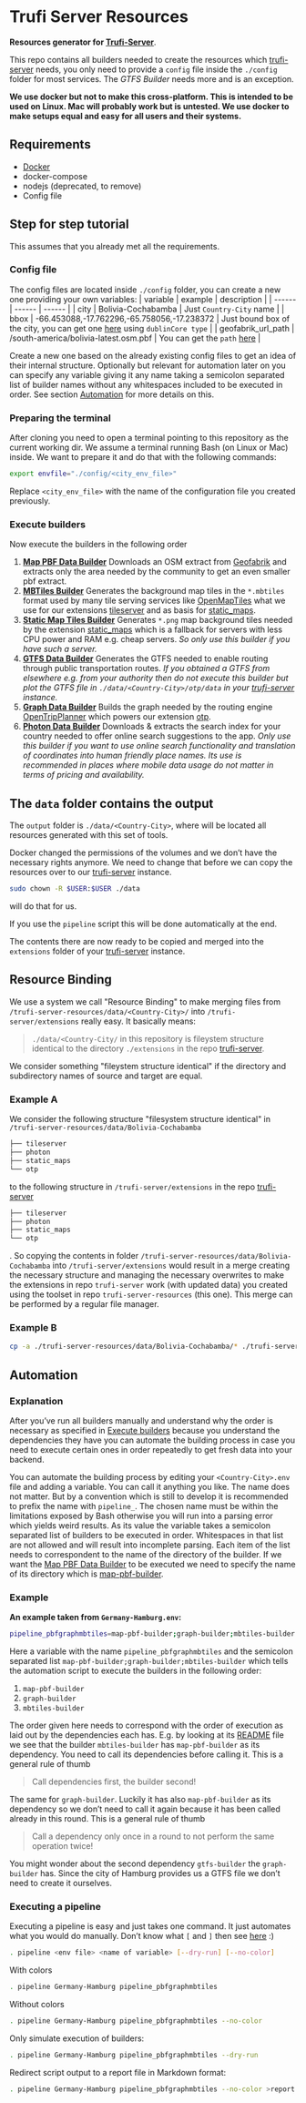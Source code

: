 # Trufi Server Resources
**Resources generator for [Trufi-Server](https://github.com/trufi-association/trufi-server)**.

This repo contains all builders needed to create the resources which [trufi-server](https://github.com/trufi-association/trufi-server) needs, you only need to provide a `config` file inside the `./config` folder for most services. The *GTFS Builder* needs more and is an exception.

**We use docker but not to make this cross-platform. This is intended to be used on Linux. Mac will probably work but is untested. We use docker to make setups equal and easy for all users and their systems.**

## Requirements

- [Docker](https://www.docker.com/products/docker-desktop)
- docker-compose
- nodejs (deprecated, to remove)
- Config file

## Step for step tutorial

This assumes that you already met all the requirements.

### Config file

The config files are located inside `./config` folder, you can create a new one providing your own variables:
| variable | example | description |
| ------ | ------ | ------ |
| city | Bolivia-Cochabamba | Just `Country-City` name |
| bbox | -66.453088,-17.762296,-65.758056,-17.238372 | Just bound box of the city, you can get one [here](https://boundingbox.klokantech.com/) using `dublinCore type` |
| geofabrik_url_path | /south-america/bolivia-latest.osm.pbf | You can get the `path` [here](https://download.geofabrik.de/) |

Create a new one based on the already existing config files to get an idea of their internal structure. Optionally but relevant for automation later on you can specify any variable giving it any name taking a semicolon separated list of builder names without any whitespaces included to be executed in order. See section [Automation](#automation) for more details on this.

### Preparing the terminal

After cloning you need to open a terminal pointing to this repository as the current working dir. We assume a terminal running Bash (on Linux or Mac) inside. We want to prepare it and do that with the following commands:

```bash
export envfile="./config/<city_env_file>"
```

Replace `<city_env_file>` with the name of the configuration file you created previously.

### Execute builders

Now execute the builders in the following order

1. [**Map PBF Data Builder**](./map-pbf-builder)
   Downloads an OSM extract from [Geofabrik](https://geofabrik.de) and extracts only the area needed by the community to get an even smaller pbf extract.
2. **[MBTiles Builder](./mbtiles-builder)**
   Generates the background map tiles in the `*.mbtiles` format used by many tile serving services like [OpenMapTiles](https://github.com/openmaptiles/openmaptiles) what we use for our extensions [tileserver](https://github.com/trufi-association/trufi-server/tree/main/extensions/tileserver) and as basis for [static_maps](https://github.com/trufi-association/trufi-server/tree/main/extensions/static_maps).
3. [**Static Map Tiles Builder**](./static-map-tiles-builder)
   Generates `*.png` map background tiles needed by the extension [static_maps](https://github.com/trufi-association/trufi-server/tree/main/extensions/static_maps) which is a fallback for servers with less CPU power and RAM e.g. cheap servers. *So only use this builder if you have such a server.*
4. **[GTFS Data Builder](./gtfs-builder)**
   Generates the GTFS needed to enable routing through public transportation routes.
   *If you obtained a GTFS from elsewhere e.g. from your authority then do not execute this builder but plot the GTFS file in `./data/<Country-City>/otp/data` in your [trufi-server](https://github.com/trufi-association/trufi-server) instance.*
5. [**Graph Data Builder**](./graph-builder)
   Builds the graph needed by the routing engine [OpenTripPlanner](https://opentripplanner.org) which powers our extension [otp](https://github.com/trufi-association/trufi-server/tree/main/extensions/otp).
6. [**Photon Data Builder**](./photon-data-builder)
   Downloads & extracts the search index for your country needed to offer online search suggestions to the app.
   *Only use this builder if you want to use online search functionality and translation of coordinates into human friendly place names. Its use is recommended in places where mobile data usage do not matter in terms of pricing and availability.*

## The `data` folder contains the output

The `output` folder is `./data/<Country-City>`, where will be located all resources generated with this set of tools. 

Docker changed the permissions of the volumes and we don’t have the necessary rights anymore. We need to change that before we can copy the resources over to our [trufi-server](https://github.com/trufi-association/trufi-server) instance.

```bash
sudo chown -R $USER:$USER ./data
```

will do that for us.

If you use the `pipeline` script this will be done automatically at the end.

The contents there are now ready to be copied and merged into the `extensions` folder of your [trufi-server](https://github.com/trufi-association/trufi-server) instance.

## Resource Binding

We use a system we call "Resource Binding" to make merging files from `/trufi-server-resources/data/<Country-City>/` into `/trufi-server/extensions` really easy. It basically means:

> `./data/<Country-City/` in this repository is fileystem structure identical to the directory `./extensions` in the repo [trufi-server](https://github.com/trufi-association/trufi-server).

We consider something "fileystem structure identical" if the directory and subdirectory names of source and target are equal.

### Example A

We consider the following structure "filesystem structure identical" in `/trufi-server-resources/data/Bolivia-Cochabamba`

```bash
├── tileserver
├── photon
├── static_maps
└── otp
```

to the following structure in `/trufi-server/extensions` in the repo [trufi-server](https://github.com/trufi-association/trufi-server)

```bash
├── tileserver
├── photon
├── static_maps
└── otp
```

. So copying the contents in folder `/trufi-server-resources/data/Bolivia-Cochabamba` into `/trufi-server/extensions` would result in a merge creating the necessary structure and managing the necessary overwrites to make the extensions in repo `trufi-server` work (with updated data) you created using the toolset in repo `trufi-server-resources` (this one). This merge can be performed by a regular file manager.

### Example B

```bash
cp -a ./trufi-server-resources/data/Bolivia-Cochabamba/* ./trufi-server/extensions --verbose
```

## Automation

### Explanation

After you’ve run all builders manually and understand why the order is necessary as specified in [Execute builders](#execute-builders) because you understand the dependencies they have you can automate the building process in case you need to execute certain ones in order repeatedly to get fresh data into your backend.

You can automate the building process by editing your `<Country-City>.env` file and adding a variable. You can call it anything you like. The name does not matter. But by a convention which is still to develop it is recommended to prefix the name with `pipeline_`. The chosen name must be within the limitations exposed by Bash otherwise you will run into a parsing error which yields weird results. As its value the variable takes a semicolon separated list of builders to be executed in order. Whitespaces in that list are not allowed and will result into incomplete parsing. Each item of the list needs to correspondent to the name of the directory of the builder. If we want the [Map PBF Data Builder](./map-pbf-builder) to be executed we need to specify the name of its directory which is [map-pbf-builder](./map-pbf-builder).

### Example

**An example taken from `Germany-Hamburg.env`:**

```bash
pipeline_pbfgraphmbtiles=map-pbf-builder;graph-builder;mbtiles-builder
```

Here a variable with the name `pipeline_pbfgraphmbtiles` and the semicolon separated list `map-pbf-builder;graph-builder;mbtiles-builder` which tells the automation script to execute the builders in the following order:

1. `map-pbf-builder`
2. `graph-builder`
3. `mbtiles-builder`

The order given here needs to correspond with the order of execution as laid out by the dependencies each has. E.g. by looking at its [README](./mbtiles-builder/README.md) file we see that the builder `mbtiles-builder` has `map-pbf-builder` as its dependency. You need to call its dependencies before calling it. This is a general rule of thumb

> Call dependencies first, the builder second!

The same for `graph-builder`. Luckily it has also `map-pbf-builder` as its dependency so we don’t need to call it again because it has been called already in this round. This is a general rule of thumb

> Call a dependency only once in a round to not perform the same operation twice!

You might wonder about the second dependency `gtfs-builder` the `graph-builder` has. Since the city of Hamburg provides us a GTFS file we don’t need to create it ourselves.

### Executing a pipeline

Executing a pipeline is easy and just takes one command. It just automates what you would do manually. Don’t know what `[` and `]` then see [here](http://faculty.juniata.edu/rhodes/dbms/sqlddl.htm) :)

```bash
. pipeline <env file> <name of variable> [--dry-run] [--no-color]
```

With colors

```bash
. pipeline Germany-Hamburg pipeline_pbfgraphmbtiles
```

Without colors

```bash
. pipeline Germany-Hamburg pipeline_pbfgraphmbtiles --no-color
```

Only simulate execution of builders:

```bash
. pipeline Germany-Hamburg pipeline_pbfgraphmbtiles --dry-run
```

Redirect script output to a report file in Markdown format:

```bash
. pipeline Germany-Hamburg pipeline_pbfgraphmbtiles --no-color >report.md
```
